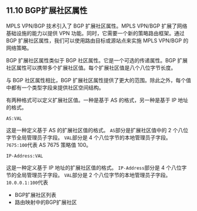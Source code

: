 ## 11.10 BGP扩展社区属性

MPLS VPN/BGP 技术引入了 BGP 扩展社区属性。MPLS VPN/BGP 扩展了网络基础设施的能力以提供 VPN 功能。同时，它需要一个新的策略路由框架。通过 BGP 扩展社区属性，我们可以使用路由目标或源站点来实施 MPLS VPN/BGP 的网络策略。

BGP 扩展社区属性类似于 BGP 社区属性。它是一个可选的传递属性。BGP 扩展社区属性可以携带多个扩展社区值。每个扩展社区值是八个八位字节长度。

与 BGP 社区属性相比，BGP 扩展社区属性提供了更大的范围。除此之外，每个值中都有一个类型字段来提供社区空间结构。

有两种格式可以定义扩展社区值。一种是基于 AS 的格式，另一种是基于 IP 地址的格式。

```shell
AS:VAL
```

这是一种定义基于 AS 的扩展社区值的格式。 `AS`部分是扩展社区值中的 2 个八位字节全局管理员子字段。 `VAL`部分是 4 个八位字节的本地管理员子字段。 `7675:100`代表 AS 7675 策略值 100。

```shell
IP-Address:VAL
```

这是一种定义基于 IP 地址的扩展社区值的格式。 `IP-Address`部分是 4 个八位字节的全局管理员子字段。 `VAL`部分是 2 个八位字节的本地管理员子字段。 `10.0.0.1:100`代表

- BGP扩展社区列表
- 路由映射中的BGP扩展社区